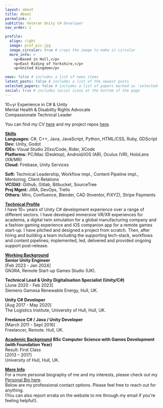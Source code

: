 ```yaml
---
layout: about
title: About
permalink: /
subtitle: Veteran Unity C# Developer
nav_order: 1

profile:
  align: right
  image: prof_pic.jpg
  image_circular: true # crops the image to make it circular
  more_info: >
    <p>Based in Hull,</p>
    <p>East Riding of Yorkshire,</p>
    <p>United Kingdom</p>

news: false # includes a list of news items
latest_posts: false # includes a list of the newest posts
selected_papers: false # includes a list of papers marked as "selected={true}"
social: true # includes social icons at the bottom of the page
---
```


<p> 
  10+yr Experience in C# & Unity <br>
  Mental Health & Disability Rights Advocate<br>
  Compassionate Technical Leader<br>
</p>
<p>
  You can find my CV <a href="/cv">here</a> and my project repos <a href="/repositories">here</a>.
</p>
<p>
  <strong><u>Skills</u></strong><br>
  <b>Languages:</b> C#, C++, Java, JavaScript, Python, HTML/CSS, Ruby, GDScript<br>
  <b>Dev:</b> Unity, Godot<br>
  <b>IDEs:</b> Visual Studio 20xx/Code, Rider, XCode<br>
  <b>Platforms:</b> PC/Mac (Desktop), Android/iOS (AR), Oculus (VR), HoloLens (XR/MR)<br>
  <b>Cloud:</b> Firebase, Unity Services<br>
</p>
<p>
  <b>Soft:</b> Technical Leadership, Workflow impl., Content Pipeline impl., Mentoring, Client Relations<br>
  <b>VC(Git):</b> Github, Gitlab, Bitbucket, SourceTree<br>
  <b>Proj Mgmt:</b> JIRA, DevOps, Trello<br>
  <b>Others:</b> Miro, Confluence, Blender, CAD (Inventor, PiXYZ), Stripe Payments
</p>
<p>
  <strong><u>Technical Profile</u></strong>
  <br>
  I have 10+ years of Unity C# development experience over a range of different sectors. I have developed immersive VR/XR experiences for academia, a digital twin simulation for a global manufacturing company and a fashion gaming experience and iOS companion app for a remote games start-up. I have pitched and designed a project from scratch. Then, after hiring and building a team including the supporting tech-stack, workflows and content pipelines; implemented, led, delivered and provided ongoing support post-release.
</p>
<p>
  <strong><u>Working Background</u></strong>
  <br>
  <b>Senior Unity Engineer</b> <br>
  [Feb 2023 - Jan 2024]<br>
  GN3RA, Remote Start-up Games Studio (UK).
</p>
<p>
  <b>Technical Lead & Unity Digitalisation Specialist (Unity/C#)</b><br>
  [June 2020 - Feb 2023] <br>
  Siemens Gamesa Renewable Energy, Hull, UK.
</p>
<p>
  <b>Unity C# Developer</b><br>
  [Aug 2017 - May 2020] <br>
  The Logistics Institute, University of Hull, Hull, UK.
</p>
<p>
  <b>Freelance C# / Java / Unity Developer</b><br>
  [March 2011 - Sept 2016] <br>
  Freelancer, Remote. Hull, UK.
</p>
<p>
  <strong><u>Academic Background</u></strong>
  <b>BSc Computer Science with Games Development (with Foundation Year)</b><br>
  Result: First Class <br>
  [2013 – 2017] <br>
  University of Hull, Hull, UK.
<p>
  <strong><u>More Info</u></strong>
  <br>
  For a more personal biography of me and my interests, please check out my <a href='/bio'>Personal Bio here</a>.
  <br>
  Below are my professional contact options. Please feel free to reach out for anything.
  <br>
  (You can also report errata on the website to me through my email if you're feeling helpful!).
</p>
